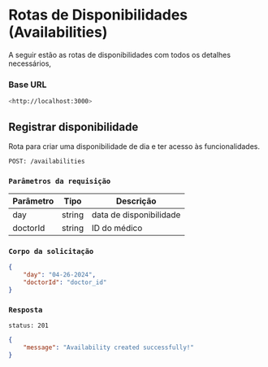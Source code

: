 # Rotas de Disponibilidades (Availabilities)

A seguir estão as rotas de disponibilidades com todos os detalhes necessários,

### Base URL

```bash
<http://localhost:3000>
```


## Registrar disponibilidade

Rota para criar uma disponibilidade de dia e ter acesso às funcionalidades.

```bash
POST: /availabilities
```


### `Parâmetros da requisição`

| Parâmetro | Tipo   | Descrição         |
| --------- | ------ | ----------------- |
| day | string | data de disponibilidade |
| doctorId     | string | ID do médico |

### `Corpo da solicitação`

```json
{
	"day": "04-26-2024",
	"doctorId": "doctor_id"
}
```


### `Resposta`

```http 
status: 201
```

```json
{
	"message": "Availability created successfully!"
}
```


